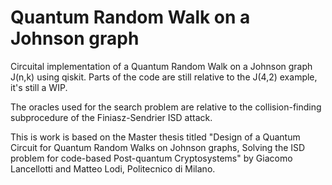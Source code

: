 # Quantum Random Walk on a Johnson graph
Circuital implementation of a Quantum Random Walk on a Johnson graph J(n,k) using qiskit. Parts of the code are still relative to the J(4,2) example, it's still a WIP.

The oracles used for the search problem are relative to the collision-finding subprocedure of the Finiasz-Sendrier ISD attack.

This is work is based on the Master thesis titled "Design of a Quantum Circuit for Quantum Random Walks on Johnson graphs, Solving the ISD problem for code-based Post-quantum Cryptosystems" by Giacomo Lancellotti and Matteo Lodi, Politecnico di Milano.
